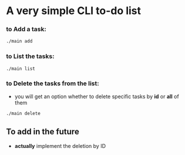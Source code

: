 # A very simple CLI to-do list 

### to Add a task:
```bash
./main add
```

### to List the tasks:
```bash 
./main list
```

### to Delete the tasks from the list:
- you will get an option whether to delete specific tasks by **id** or **all** of them
```bash
./main delete
```

## To add in the future
- **actually** implement the deletion by ID
